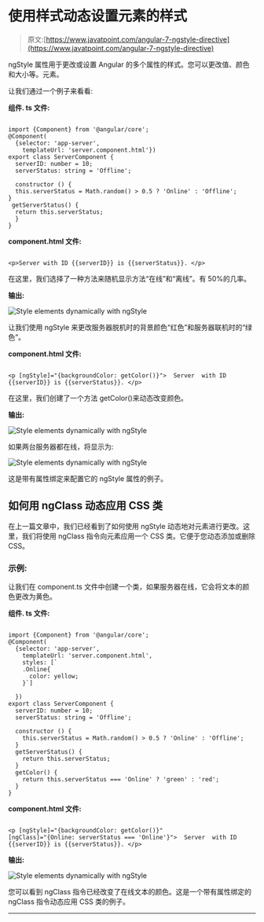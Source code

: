 # 使用样式动态设置元素的样式

> 原文:[https://www.javatpoint.com/angular-7-ngstyle-directive](https://www.javatpoint.com/angular-7-ngstyle-directive)

ngStyle 属性用于更改或设置 Angular 的多个属性的样式。您可以更改值、颜色和大小等。元素。

让我们通过一个例子来看看:

**组件. ts 文件:**

```

import {Component} from '@angular/core';
@Component(
  {selector: 'app-server',
    templateUrl: 'server.component.html'})
export class ServerComponent {
  serverID: number = 10;
  serverStatus: string = 'Offline';

  constructor () {
  this.serverStatus = Math.random() > 0.5 ? 'Online' : 'Offline';
}
 getServerStatus() {
  return this.serverStatus;
  }
}

```

**component.html 文件:**

```

<p>Server with ID {{serverID}} is {{serverStatus}}. </p>

```

在这里，我们选择了一种方法来随机显示方法“在线”和“离线”。有 50%的几率。

**输出:**

![Style elements dynamically with ngStyle](../Images/bf86be27cb1eac3de3690f9745615786.png)

让我们使用 ngStyle 来更改服务器脱机时的背景颜色“红色”和服务器联机时的“绿色”。

**component.html 文件:**

```

<p [ngStyle]="{backgroundColor: getColor()}">  Server  with ID {{serverID}} is {{serverStatus}}. </p>

```

在这里，我们创建了一个方法 getColor()来动态改变颜色。

**输出:**

![Style elements dynamically with ngStyle](../Images/44e4d5adc96fa85fbd06bf9bb2dcc00a.png)

如果两台服务器都在线，将显示为:

![Style elements dynamically with ngStyle](../Images/941dd3e252cfb52b55d5dfbd4a4d2ed3.png)

这是带有属性绑定来配置它的 ngStyle 属性的例子。

## 如何用 ngClass 动态应用 CSS 类

在上一篇文章中，我们已经看到了如何使用 ngStyle 动态地对元素进行更改。这里，我们将使用 ngClass 指令向元素应用一个 CSS 类。它便于您动态添加或删除 CSS。

### 示例:

让我们在 component.ts 文件中创建一个类，如果服务器在线，它会将文本的颜色更改为黄色。

**组件. ts 文件:**

```

import {Component} from '@angular/core';
@Component(
  {selector: 'app-server',
    templateUrl: 'server.component.html',
    styles: [`
    .Online{
      color: yellow;
    }`]

  })
export class ServerComponent {
  serverID: number = 10;
  serverStatus: string = 'Offline';

  constructor () {
    this.serverStatus = Math.random() > 0.5 ? 'Online' : 'Offline';
  }
  getServerStatus() {
    return this.serverStatus;
  }
  getColor() {
    return this.serverStatus === 'Online' ? 'green' : 'red';
  }
}

```

**component.html 文件:**

```

<p [ngStyle]="{backgroundColor: getColor()}"
[ngClass]="{Online: serverStatus === 'Online'}">  Server  with ID {{serverID}} is {{serverStatus}}. </p>

```

**输出:**

![Style elements dynamically with ngStyle](../Images/ad0c9473d83a456c369338026e7b0d1d.png)

您可以看到 ngClass 指令已经改变了在线文本的颜色。这是一个带有属性绑定的 ngClass 指令动态应用 CSS 类的例子。

* * *